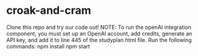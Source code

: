 # croak-and-cram

Clone this repo and try our code out! NOTE: To run the openAI integration component, you must set up an OpenAI account, add credits, generate an API key, and add it to line 445 of the studyplan.html file. 
Run the following commands:
npm install
npm start
